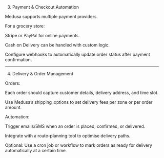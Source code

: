 3. Payment & Checkout Automation

Medusa supports multiple payment providers.

For a grocery store:

Stripe or PayPal for online payments.

Cash on Delivery can be handled with custom logic.

Configure webhooks to automatically update order status after payment confirmation.

-------

4. Delivery & Order Management

Orders:

Each order should capture customer details, delivery address, and time slot.

Use Medusa’s shipping_options to set delivery fees per zone or per order amount.

Automation:

Trigger emails/SMS when an order is placed, confirmed, or delivered.

Integrate with a route-planning tool to optimise delivery paths.

Optional: Use a cron job or workflow to mark orders as ready for delivery automatically at a certain time.

